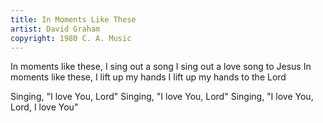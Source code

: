 ```yaml
---
title: In Moments Like These
artist: David Graham
copyright: 1980 C. A. Music
---
```


In moments like these, I sing out a song
I sing out a love song to Jesus
In moments like these, I lift up my hands
I lift up my hands to the Lord

Singing, "I love You, Lord"
Singing, "I love You, Lord"
Singing, "I love You, Lord, I love You"